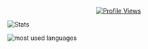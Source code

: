 <a href="https://github.com/ewsgit">
  <p align="center">
    <img src="https://komarev.com/ghpvc/?username=ewsgit" alt="Profile Views">
  </p>
</a>

![Stats](https://github-readme-stats.vercel.app/api?username=ewsgit&text_color=ffffff&show_icons=true&count_private=true&hide_border=true&bg_color=333333)

![most used languages](https://github-readme-stats.vercel.app/api/top-langs/?username=ewsgit&langs_count=10&bg_color=333333&hide_border=true&text_color=ffffff)
